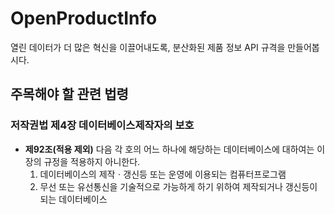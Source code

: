 # OpenProductInfo

열린 데이터가 더 많은 혁신을 이끌어내도록, 분산화된 제품 정보 API 규격을 만들어봅시다.

## 주목해야 할 관련 법령

### 저작권법 제4장 데이터베이스제작자의 보호

- **제92조(적용 제외)**
  다음 각 호의 어느 하나에 해당하는 데이터베이스에 대하여는 이 장의 규정을 적용하지 아니한다.
  1. 데이터베이스의 제작ㆍ갱신등 또는 운영에 이용되는 컴퓨터프로그램
  1. 무선 또는 유선통신을 기술적으로 가능하게 하기 위하여 제작되거나 갱신등이 되는 데이터베이스 
